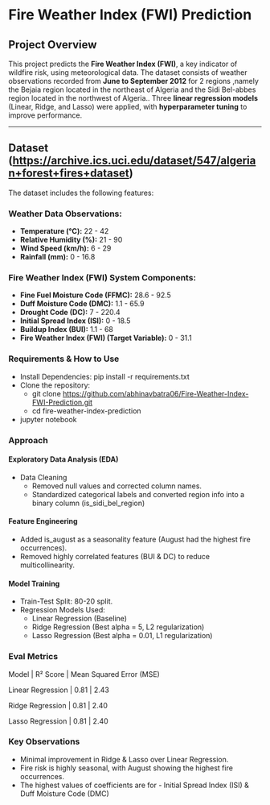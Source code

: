 # Fire Weather Index (FWI) Prediction  

## Project Overview  
This project predicts the **Fire Weather Index (FWI)**, a key indicator of wildfire risk, using meteorological data. The dataset consists of weather observations recorded from **June to September 2012** for 2 regions ,namely the Bejaia region located in the northeast of Algeria and the Sidi Bel-abbes region located in the northwest of Algeria.. Three **linear regression models** (Linear, Ridge, and Lasso) were applied, with **hyperparameter tuning** to improve performance.

---

## Dataset  (https://archive.ics.uci.edu/dataset/547/algerian+forest+fires+dataset)
The dataset includes the following features:  

### Weather Data Observations:
- **Temperature (°C):** 22 - 42  
- **Relative Humidity (%):** 21 - 90  
- **Wind Speed (km/h):** 6 - 29  
- **Rainfall (mm):** 0 - 16.8  

### Fire Weather Index (FWI) System Components:
- **Fine Fuel Moisture Code (FFMC):** 28.6 - 92.5  
- **Duff Moisture Code (DMC):** 1.1 - 65.9  
- **Drought Code (DC):** 7 - 220.4  
- **Initial Spread Index (ISI):** 0 - 18.5  
- **Buildup Index (BUI):** 1.1 - 68  
- **Fire Weather Index (FWI) (Target Variable):** 0 - 31.1  


### Requirements & How to Use  
- Install Dependencies: pip install -r requirements.txt
- Clone the repository:
  - git clone https://github.com/abhinavbatra06/Fire-Weather-Index-FWI-Prediction.git
  - cd fire-weather-index-prediction
- jupyter notebook

### Approach
#### Exploratory Data Analysis (EDA)
- Data Cleaning
  - Removed null values and corrected column names.
  - Standardized categorical labels and converted region info into a binary column (is_sidi_bel_region)
#### Feature Engineering
- Added is_august as a seasonality feature (August had the highest fire occurrences).
- Removed highly correlated features (BUI & DC) to reduce multicollinearity.
#### Model Training 
- Train-Test Split: 80-20 split.
- Regression Models Used:
  - Linear Regression (Baseline)
  - Ridge Regression (Best alpha = 5, L2 regularization)
  - Lasso Regression (Best alpha = 0.01, L1 regularization)

### Eval Metrics
Model             | R² Score	| Mean Squared Error (MSE)

Linear Regression	| 0.81	    | 2.43

Ridge Regression	| 0.81	    | 2.40

Lasso Regression	| 0.81	    | 2.40

### Key Observations 

- Minimal improvement in Ridge & Lasso over Linear Regression.
- Fire risk is highly seasonal, with August showing the highest fire occurrences.
- The highest values of coefficients are for - Initial Spread Index (ISI) & Duff Moisture Code (DMC)

